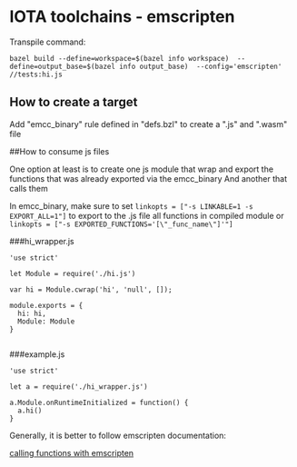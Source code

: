 # IOTA toolchains - emscripten

Transpile command:
```
bazel build --define=workspace=$(bazel info workspace)  --define=output_base=$(bazel info output_base)  --config='emscripten'  //tests:hi.js
```

## How to create a target  
Add "emcc_binary" rule defined in "defs.bzl" to create a ".js" and ".wasm" file

##How to consume js files

One option at least is to create one js module that wrap and export the functions 
that was already exported via the emcc_binary
And another that calls them

In emcc_binary, make sure to set `linkopts = ["-s LINKABLE=1 -s EXPORT_ALL=1"]`
to export to the .js file all functions in compiled module or `linkopts = ["-s EXPORTED_FUNCTIONS='[\"_func_name\"]'"]`

###hi_wrapper.js
```
'use strict'

let Module = require('./hi.js')

var hi = Module.cwrap('hi', 'null', []);

module.exports = {
  hi: hi,
  Module: Module
}


```

###example.js 

```
'use strict'

let a = require('./hi_wrapper.js')

a.Module.onRuntimeInitialized = function() {
  a.hi()
}

```


Generally, it is better to follow  emscripten documentation:

[calling functions with emscripten](https://emscripten.org/docs/porting/connecting_cpp_and_javascript/Interacting-with-code.html#interacting-with-code-ccall-cwrap
)








